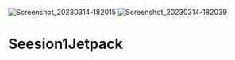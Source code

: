 ![Screenshot_20230314-182015](https://user-images.githubusercontent.com/100923180/225049421-cd84e3c0-62f5-4a49-b3c3-ef3355895d59.png)
![Screenshot_20230314-182039](https://user-images.githubusercontent.com/100923180/225049448-caf4f164-77d5-443f-8122-aab711117c0f.png)

# Seesion1Jetpack
